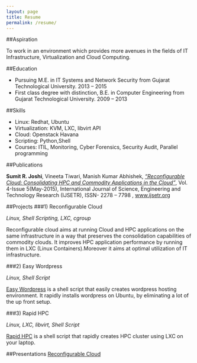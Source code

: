 ```yaml
---
layout: page
title: Resume
permalink: /resume/
---
```



##Aspiration

To work in an environment which provides more avenues in the fields of IT Infrastructure, Virtualization and Cloud Computing.


##Education

- Pursuing M.E. in IT Systems and Network Security from Gujarat Technological University. 2013 – 2015
- First class degree with distinction, B.E. in Computer Engineering from Gujarat Technological University. 2009 – 2013


##Skills

- Linux: Redhat, Ubuntu
- Virtualization: KVM, LXC, libvirt API
- Cloud: Openstack Havana
- Scripting: Python,Shell
- Courses: ITIL, Monitoring, Cyber Forensics, Security Audit, Parallel programming


##Publications

**Sumit R. Joshi**,  Vineeta Tiwari, Manish Kumar Abhishek, [*“Reconfigurable Cloud: Consolidating HPC and Commodity Applications in the Cloud”*](http://ijsetr.org/wp-content/uploads/2015/05/IJSETR-VOL-4-ISSUE-5-1416-1419.pdf),  Vol. 4-Issue 5(May-2015),  International Journal of Science, Engineering and Technology 
Research (IJSETR), ISSN- 2278 – 7798 , www.ijsetr.org


##Projects
###1) Reconfigurable Cloud

*Linux, Shell Scripting, LXC, cgroup*

Reconfigurable cloud aims at running Cloud and HPC applications on the same infrastructure in a way that preserves the consolidation capabilities of commodity clouds. It improves HPC application performance by running them in LXC (Linux Containers).Moreover it aims at optimal utilization of IT infrastructure.


###2) Easy Wordpress

*Linux, Shell Script*

[Easy Wordpress](https://github.com/joshisumit/easy_wordpress) is a shell script that easily creates wordpress hosting environment. It rapidly installs wordpress on Ubuntu, by eliminating a lot of the up front setup.


###3) Rapid HPC

*Linux, LXC, libvirt, Shell Script*


[Rapid HPC](https://github.com/joshisumit/rapid-hpc) is a shell script that rapidly creates HPC cluster using LXC on your laptop.


##Presentations
[Reconfigurable Cloud](http://slides.com/sumitjoshi/deck-2/#/)
